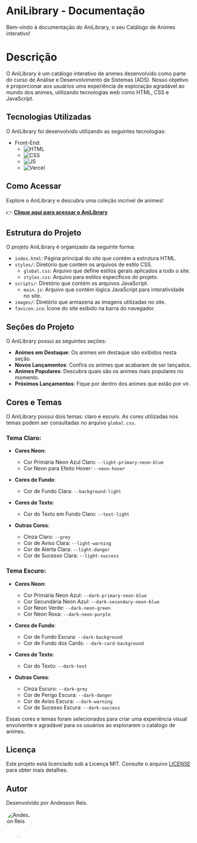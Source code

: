 # AniLibrary - Documentação

Bem-vindo à documentação do AniLibrary, o seu Catálogo de Animes interativo!

# Descrição

O AniLibrary é um catálogo interativo de animes desenvolvido como parte do curso de Análise e Desenvolvimento de Sistemas (ADS). Nosso objetivo é proporcionar aos usuários uma experiência de exploração agradável ao mundo dos animes, utilizando tecnologias web como HTML, CSS e JavaScript.

## Tecnologias Utilizadas

O AniLibrary foi desenvolvido utilizando as seguintes tecnologias:

- Front-End:
  - ![HTML](https://img.shields.io/badge/HTML-red?style=for-the-badge&logo=html-5&logoColor=white)
  - ![CSS](https://img.shields.io/badge/CSS-blue?style=for-the-badge&logo=css-3&logoColor=white)
  - ![JS](https://img.shields.io/badge/JavaScript-yellow?style=for-the-badge&logo=javascript&logoColor=white)
  - ![Vercel](https://img.shields.io/badge/Vercel-black?style=for-the-badge&logo=vercel&logoColor=white)

## Como Acessar

Explore o AniLibrary e descubra uma coleção incrível de animes!

👉 **[Clique aqui para acessar o AniLibrary](https://ani-library.vercel.app/)**

## Estrutura do Projeto

O projeto AniLibrary é organizado da seguinte forma:

- `index.html`: Página principal do site que contém a estrutura HTML.
- `styles/`: Diretório que contém os arquivos de estilo CSS.
  - `global.css`: Arquivo que define estilos gerais aplicados a todo o site.
  - `styles.css`: Arquivo para estilos específicos do projeto.
- `scripts/`: Diretório que contém os arquivos JavaScript.
  - `main.js`: Arquivo que contém lógica JavaScript para interatividade no site.
- `images/`: Diretório que armazena as imagens utilizadas no site.
- `favicon.ico`: Ícone do site exibido na barra do navegador.

## Seções do Projeto

O AniLibrary possui as seguintes seções:

- **Animes em Destaque**: Os animes em destaque são exibidos nesta seção.
- **Novos Lançamentos**: Confira os animes que acabaram de ser lançados.
- **Animes Populares**: Descubra quais são os animes mais populares no momento.
- **Próximos Lançamentos**: Fique por dentro dos animes que estão por vir.

## Cores e Temas

O AniLibrary possui dois temas: claro e escuro. As cores utilizadas nos temas podem ser consultadas no arquivo `global.css`.

### Tema Claro:

- **Cores Neon**:
  - Cor Primária Neon Azul Claro: `--light-primary-neon-blue`
  - Cor Neon para Efeito Hover: `--neon-hover`

- **Cores de Fundo**:
  - Cor de Fundo Clara: `--background-light`

- **Cores de Texto**:
  - Cor do Texto em Fundo Claro: `--text-light`

- **Outras Cores**:
  - Cinza Claro: `--grey`
  - Cor de Aviso Clara: `--light-warning`
  - Cor de Alerta Clara: `--light-danger`
  - Cor de Sucesso Clara: `--light-success`
### Tema Escuro:

- **Cores Neon**:
  - Cor Primária Neon Azul: `--dark-primary-neon-blue`
  - Cor Secundária Neon Azul: `--dark-secondary-neon-blue`
  - Cor Neon Verde: `--dark-neon-green`
  - Cor Neon Roxa: `--dark-neon-purple`

- **Cores de Fundo**:
  - Cor de Fundo Escura: `--dark-background`
  - Cor de Fundo dos Cards: `--dark-card-background`

- **Cores de Texto**:
  - Cor do Texto: `--dark-text`

- **Outras Cores**:
  - Cinza Escuro: `--dark-grey`
  - Cor de Perigo Escura: `--dark-danger`
  - Cor de Aviso Escura: `--dark-warning`
  - Cor de Sucesso Escura: `--dark-success`

Essas cores e temas foram selecionados para criar uma experiência visual envolvente e agradável para os usuários ao explorarem o catálogo de animes.

## Licença

Este projeto está licenciado sob a Licença MIT. Consulte o arquivo [LICENSE](LICENSE) para obter mais detalhes.

## Autor

Desenvolvido por Andesson Reis.

<div style="display: flex; align-items: center;">
  <img src="https://github.com/Andessonreis.png" alt="Andesson Reis" width="70" height="70" style="border-radius: 50%; margin-right: 10px;">
</div>
